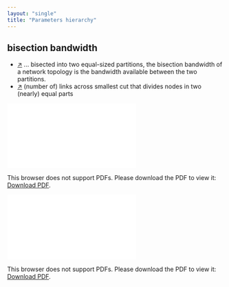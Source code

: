 ```yaml
---
layout: "single"
title: "Parameters hierarchy"
---
```

<!--this is a generated file-->

## bisection bandwidth
* [↗](https://en.wikipedia.org/wiki/Bisection_bandwidth) ... bisected into two equal-sized partitions, the bisection bandwidth of a network topology is the bandwidth available between the two partitions.
* [↗](http://parallelcomp.github.io/Lecture3.pdf) (number of) links across smallest cut that divides nodes in two (nearly) equal parts

<object data="../local_wUdmUb.pdf" type="application/pdf" width="100%" height="480px"><embed src="../local_wUdmUb.pdf"><p>This browser does not support PDFs. Please download the PDF to view it: <a href="../local_wUdmUb.pdf">Download PDF</a>.</p></embed></object>


<object data="../wUdmUb.pdf" type="application/pdf" width="100%" height="480px"><embed src="../wUdmUb.pdf"><p>This browser does not support PDFs. Please download the PDF to view it: <a href="../wUdmUb.pdf">Download PDF</a>.</p></embed></object>


